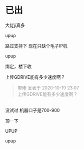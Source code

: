 # 已出


大佬ji真多

upup

路过支持下 现在只缺个毛子IP机

upup

绑定，楼下收

上传GDRIVE能有多少速度啊？

<div class="quote"><blockquote><font color="#999999">带佬 发表于 2020-10-19 23:07</font><br />
<font color="#999999">上传GDRIVE能有多少速度啊？</font></blockquote></div><br />
没试过 机器口子是700-900

顶一下

UPUP

upup

